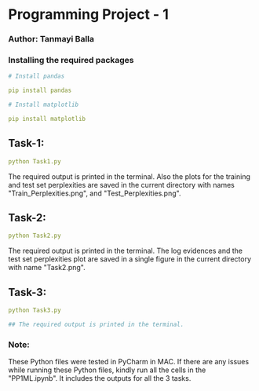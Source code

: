 # Programming Project - 1
### Author: Tanmayi Balla


### Installing the required packages


```yml
# Install pandas

pip install pandas

# Install matplotlib

pip install matplotlib
```

## Task-1:
```yml
python Task1.py
```
The required output is printed in the terminal. Also the plots for the training and test set perplexities are saved in the current directory with names "Train_Perplexities.png", and "Test_Perplexities.png".


## Task-2:

```yml
python Task2.py
```

The required output is printed in the terminal. The log evidences and the test set perplexities plot are saved in a single figure in the current directory with name "Task2.png".


## Task-3:

```yml
python Task3.py

## The required output is printed in the terminal. 
```

### Note:
These Python files were tested in PyCharm in MAC.
If there are any issues while running these Python files, kindly run all the cells in the "PP1ML.ipynb". It includes the outputs for all the 3 tasks.



